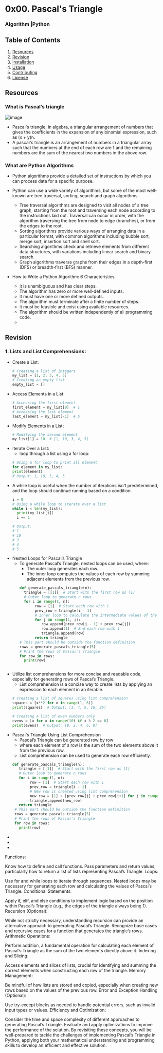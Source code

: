 # 0x00. Pascal's Triangle
### Algorithm |Python

## Table of Contents
1. [Resources](#Resources)
2. [Revision](#Revision)
3. [Installation](#installation)
4. [Usage](#usage)
5. [Contributing](#contributing)
6. [License](#license)



## Resources
### What is Pascal’s triangle
![image](https://github.com/user-attachments/assets/d08e2744-7d2e-4492-9fcf-ca5d76785fdf)

- Pascal's triangle, in algebra, a triangular arrangement of numbers that gives the coefficients in the expansion of any binomial expression, such as (x + y)n.
- A pascal's triangle is an arrangement of numbers in a triangular array such that the numbers at the end of each row are 1 and the remaining numbers are the sum of the nearest two numbers in the above row.

### What are Python Algorithms
- Python algorithms provide a detailed set of instructions by which you can process data for a specific purpose.
- Python can use a wide variety of algorithms, but some of the most well-known are tree traversal, sorting, search and graph algorithms.

  - Tree traversal algorithms are designed to visit all nodes of a tree graph, starting from the root and traversing each node according to the instructions laid out. Traversal can occur in order, with the algorithm traversing the tree from node to edge (branches), or from the edges to the root.
  - Sorting algorithms provide various ways of arranging data in a particular format, with common algorithms including bubble sort, merge sort, insertion sort and shell sort.
  - Searching algorithms check and retrieve elements from different data structures, with variations including linear search and binary search.
  - Graph algorithms traverse graphs from their edges in a depth-first (DFS) or breadth-first (BFS) manner.
- How to Write a Python Algorithm: 6 Characteristics
  - It is unambiguous and has clear steps.
  - The algorithm has zero or more well-defined inputs.
  - It must have one or more defined outputs.
  - The algorithm must terminate after a finite number of steps.
  - It must be feasible and exist using available resources.
  - The algorithm should be written independently of all programming code.
  - 
## Revision

### 1. Lists and List Comprehensions:

- Create a List:
  ```python
  # Creating a list of integers
  my_list = [1, 2, 3, 4, 5]
  # Creating an empty list
  empty_list = []

- Access Elements in a List:
  ```python
  # Accessing the first element
  first_element = my_list[0]  # 1
  # Accessing the last element
  last_element = my_list[-1]  # 5
  
- Modify Elements in a List:
  ```python
  # Modifying the second element
  my_list[1] = 10  # [1, 10, 3, 4, 5]
  
- Iterate Over a List:
    - loop through a list using a for loop:
    ```python
    # Using a for loop to print all element
    for element in my_list:
    print(element)
    # Output: 1, 10, 3, 4, 5

    
 - A while loop is useful when the number of iterations isn't predetermined, and the loop should continue running based on a condition.
    ```python
    i = 0
    # Using a while loop to iterate over a list
    while i < len(my_list):
      print(my_list[i])
      i += 1

    # Output:
    # 1
    # 10
    # 3
    # 4
    # 5
    
  - Nested Loops for Pascal’s Triangle
    - To generate Pascal’s Triangle, nested loops can be used, where:
      - The outer loop generates each row.
      - The inner loop computes the values of each row by summing adjacent elements from the previous row.
      ```python
      def generate_pascals_triangle(n):
        triangle = [[1]]  # Start with the first row as [1]
        # Outer loop to generate n rows
        for i in range(1, n):
             row = [1]  # Start each row with 1
             prev_row = triangle[i - 1]
             # Inner loop to calculate the intermediate values of the row
             for j in range(1, i):
                row.append(prev_row[j - 1] + prev_row[j])
                row.append(1)  # End each row with 1
                triangle.append(row)
             return triangle
      # This part should be outside the function definition
      rows = generate_pascals_triangle(5)
      # Print the rows of Pascal's Triangle
      for row in rows:
        print(row)

      
    
- Utilize list comprehensions for more concise and readable code, especially for generating rows of Pascal’s Triangle.
  - List comprehension is a concise way to create lists by applying an expression to each element in an iterable.
  ```python
  # Creating a list of squares using list comprehension
  squares = [x**2 for x in range(1, 6)]
  print(squares)  # Output: [1, 4, 9, 16, 25]

  # Creating a list of even numbers only
  evens = [x for x in range(10) if x % 2 == 0]
  print(evens)  # Output: [0, 2, 4, 6, 8]

 -  Pascal's Triangle Using List Comprehension
     -  Pascal’s Triangle can be generated row by row
     -  where each element of a row is the sum of the two elements above it from the previous row.
     -  List comprehension can be used to generate each row efficiently.
     ```python
     def generate_pascals_triangle(n):
        triangle = [[1]]  # Start with the first row as [1]
        # Outer loop to generate n rows
        for i in range(1, n):
             row = [1]  # Start each row with 1
             prev_row = triangle[i - 1]
             # New row is created using list comprehension
             new_row = [1] + [prev_row[j] + prev_row[j+1] for j in range(len(prev_row) - 1)] + [1]
             triangle.append(new_row)
        return triangle
      # This part should be outside the function definition
      rows = generate_pascals_triangle(5)
      # Print the rows of Pascal's Triangle
      for row in rows:
        print(row)
   -  
   -  
   -  
Functions:

Know how to define and call functions.
Pass parameters and return values, particularly how to return a list of lists representing Pascal’s Triangle.
Loops:

Use for and while loops to iterate through sequences.
Nested loops may be necessary for generating each row and calculating the values of Pascal’s Triangle.
Conditional Statements:

Apply if, elif, and else conditions to implement logic based on the position within Pascal’s Triangle (e.g., the edges of the triangle always being 1).
Recursion (Optional):

While not strictly necessary, understanding recursion can provide an alternative approach to generating Pascal’s Triangle.
Recognize base cases and recursive cases for a function that generates the triangle’s rows.
Arithmetic Operations:

Perform addition, a fundamental operation for calculating each element of Pascal’s Triangle as the sum of the two elements directly above it.
Indexing and Slicing:

Access elements and slices of lists, crucial for identifying and summing the correct elements when constructing each row of the triangle.
Memory Management:

Be mindful of how lists are stored and copied, especially when creating new rows based on the values of the previous row.
Error and Exception Handling (Optional):

Use try-except blocks as needed to handle potential errors, such as invalid input types or values.
Efficiency and Optimization:

Consider the time and space complexity of different approaches to generating Pascal’s Triangle.
Evaluate and apply optimizations to improve the performance of the solution.
By revisiting these concepts, you will be well-prepared to tackle the challenges of implementing Pascal’s Triangle in Python, applying both your mathematical understanding and programming skills to develop an efficient and effective solution.
